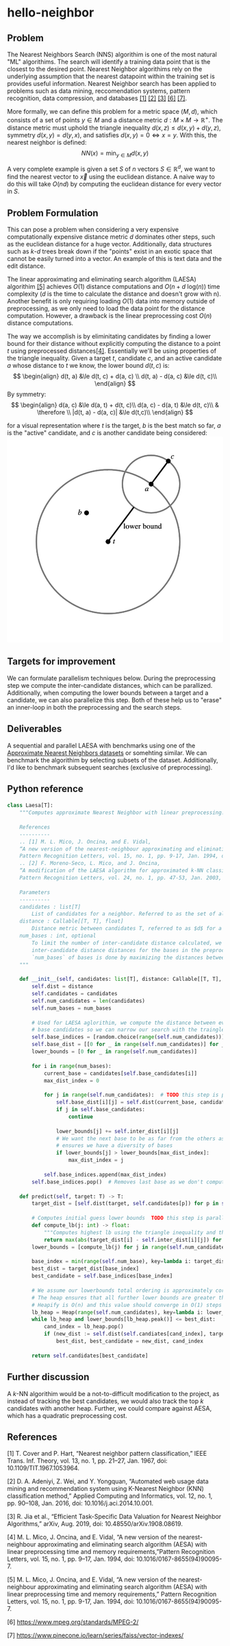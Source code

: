# hello-neighbor


## Problem
The Nearest Neighbors Search (NNS) algorithim is one of the most natural "ML" algorithims. The search will identify a training data point that is the closest to the desired point. Nearest Neighbor algorithims rely on the underlying assumption that the nearest datapoint within the training set is provides useful information. Nearest Neighbor search has been applied to problems such as data mining, reccomendation systems, pattern recognition, data compression, and databases [[1]](#1) [[2]](#2) [[3]](#3) [[6]](#6) [[7]](#7).

More formally, we can define this problem for a metric space $(M, d)$, which consists of a set of points $y \in M$ and a distance metric $d: M\times M \rightarrow \mathbb{R}^+$. The distance metric must uphold the triangle inequality $d(x, z) \le d(x, y) + d(y, z)$, symmetry $d(x, y) = d(y, x)$, and satisfies $d(x,y) = 0 \Leftrightarrow x=y$. With this, the nearest neighbor is defined:
$$
NN(x) = \min_{y \in M} d(x, y)
$$

A very complete example is given a set $S$ of $n$ vectors $S \in \mathbb{R}^d$, we want to find the nearest vector to $\vec{x}$ using the euclidean distance. A naive way to do this will take $O(nd)$ by computing the euclidean distance for every vector in $S$.

## Problem Formulation
This can pose a problem when considering a very expensive computationally expensive distance metric $d$ dominates other steps, such as the euclidean distance for a huge vector. Additionally, data structures such as $k\text{-}d$ trees break down if the "points" exist in an exotic space that cannot be easily turned into a vector. An example of this is text data and the edit distance.

The linear approximating and eliminating search algorithm (LAESA) algorithim [[5]](#5) achieves $O(1)$ distance computations and $O(n + d\ \text{log}(n))$ time complexity ($d$  is the time to calculate the distance and doesn't grow with n). Another benefit is only requiring loading $O(1)$ data into memory outside of preprocessing, as we only need to load the data point for the distance computation. However, a drawback is the linear preprocessing cost $O(n)$ distance computations.

The way we accomplish is by eliminitating candidates by finding a lower bound for their distance without explicitly computing the distance to a point $t$ using preprocessed distances[[4]](#4). Essentially we'll be using properties of the triangle inequality.  Given a target $t$, candidate $c$, and an active candidate $a$ whose distance to $t$ we know, the lower bound $d(t, c)$ is:
$$
\begin{align}
d(t, a) &\le d(t, c) + d(a, c) \\
d(t, a) - d(a, c) &\le d(t, c)\\
\end{align}
$$
By symmetry:
$$
\begin{align}
d(a, c) &\le  d(a, t) + d(t, c)\\
d(a, c) - d(a, t) &\le d(t, c)\\
& \therefore \\
|d(t, a) - d(a, c)| &\le d(t,c)\\
\end{align}
$$

for a visual representation where $t$ is the target, $b$ is the best match so far, $a$ is the "active" candidate, and $c$ is another candidate being considered:
![lower](lb.png)

## Targets for improvement
We can formulate parallelism techniques below. During the preprocessing step we compute the inter-candidate distances, which can be parallized. Additionally, when computing the lower bounds between a target and a candidate, we can also parallelize this step. Both of these help us to "erase" an inner-loop in both the preprocessing and the search steps.



## Deliverables
A sequential and parallel LAESA with benchmarks using one of the [Approximate Nearest Neighbors datasets](http://corpus-texmex.irisa.fr/) or somehting similar. We can benchmark the algorithim by selecting subsets of the dataset. Additionally, I'd like to benchmark subsequent searches (exclusive of preprocessing).


## Python reference
```python
class Laesa[T]:
    """Computes approximate Nearest Neighbor with linear preprocessing.

    References
    ----------
    .. [1] M. L. Mico, J. Oncina, and E. Vidal,
    “A new version of the nearest-neighbour approximating and eliminating search algorithm (AESA) with linear preprocessing time and memory requirements,”
    Pattern Recognition Letters, vol. 15, no. 1, pp. 9-17, Jan. 1994, doi: 10.1016/0167-8655(94)90095-7.
    .. [2] F. Moreno-Seco, L. Mico, and J. Oncina,
    “A modification of the LAESA algorithm for approximated k-NN classification,”
    Pattern Recognition Letters, vol. 24, no. 1, pp. 47-53, Jan. 2003, doi: 10.1016/S0167-8655(02)00187-3.

    Parameters
    ----------
    candidates : list[T]
        List of candidates for a neighbor. Referred to as the set of all points $M$.
    distance : Callable[[T, T], float]
        Distance metric between candidates T, referred to as $d$ for a metric space.
    num_bases : int, optional
        To limit the number of inter-candidate distance calculated, we only compute the
        inter-candidate distance distances for the bases in the preprocessing. Selecting
        `num_bases` of bases is done by maximizing the distances between, by default 25
    """

    def __init__(self, candidates: list[T], distance: Callable[[T, T], float], num_bases: int=25):
        self.dist = distance
        self.candidates = candidates
        self.num_candidates = len(candidates)
        self.num_bases = num_bases

        # Used for LAESA aglorithim, we compute the distance between every point to the
        # base candidates so we can narrow our search with the traingle inequality
        self.base_indices = [random.choice(range(self.num_candidates))]  # arbitrary
        self.base_dist = [[0 for _ in range(self.num_candidates)] for _ in range(num_bases)]
        lower_bounds = [0 for _ in range(self.num_candidates)]

        for i in range(num_bases):
            current_base = candidates[self.base_candidates[i]]
            max_dist_index = 0

            for j in range(self.num_candidates):  # TODO this step is parallelizable
                self.base_dist[i][j] = self.dist(current_base, candidates[j])
                if j in self.base_candidates:
                    continue

                lower_bounds[j] += self.inter_dist[i][j]
                # We want the next base to be as far from the others as possible
                # ensures we have a diversity of bases
                if lower_bounds[j] > lower_bounds[max_dist_index]:
                    max_dist_index = j

            self.base_indices.append(max_dist_index)
        self.base_indices.pop()  # Removes last base as we don't compute distances

    def predict(self, target: T) -> T:
        target_dist = [self.dist(target, self.candidates[p]) for p in self.base_protos]  # TODO parellize

        # Computes initial guess lower bounds  TODO this step is parallelizable
        def compute_lb(j: int) -> float:
            """Computes highest lb using the triangle inequality and the bases."""
            return max(abs(target_dist[i] - self.inter_dist[i][j]) for i in range(self.num_bases))
        lower_bounds = [compute_lb(j) for j in range(self.num_candidates)]

        base_index = min(range(self.num_base), key=lambda i: target_dist[i])
        best_dist = target_dist[base_index]
        best_candidate = self.base_indices[base_index]

        # We assume our lowerbounds total ordering is approximately correct
        # The heap ensures that all further lower bounds are greater than the best dist
        # Heapify is O(n) and this value should converge in O(1) steps
        lb_heap = Heap(range(self.num_candidates), key=lambda i: lower_bounds[i])
        while lb_heap and lower_bounds[lb_heap.peak()] <= best_dist:
            cand_index = lb_heap.pop()
            if (new_dist := self.dist(self.candiates[cand_index], target)) < best_dist:
                best_dist, best_candidate = new_dist, cand_index

        return self.candidates[best_candidate]
```

## Further discussion
A $k$-NN algorithim would be a not-to-difficult modification to the project, as instead of tracking the best candidates, we would also track the top $k$ candidates with another heap. Further, we could compare against AESA, which has a quadratic preprocessing cost.

## References

<a id="1">[1]</a>  T. Cover and P. Hart, “Nearest neighbor pattern classification,” IEEE Trans. Inf. Theory, vol. 13, no. 1, pp. 21–27, Jan. 1967, doi: 10.1109/TIT.1967.1053964.

<a id="2">[2]</a>  D. A. Adeniyi, Z. Wei, and Y. Yongquan, “Automated web usage data mining and recommendation system using K-Nearest Neighbor (KNN) classification method,” Applied Computing and Informatics, vol. 12, no. 1, pp. 90–108, Jan. 2016, doi: 10.1016/j.aci.2014.10.001.

<a id="3">[3]</a>  R. Jia et al., “Efficient Task-Specific Data Valuation for Nearest Neighbor Algorithms,” arXiv, Aug. 2019, doi: 10.48550/arXiv.1908.08619.

<a id="4">[4]</a>  M. L. Mico, J. Oncina, and E. Vidal, “A new version of the nearest-neighbour approximating and eliminating search algorithm (AESA) with linear preprocessing time and memory requirements,”Pattern Recognition Letters, vol. 15, no. 1, pp. 9–17, Jan. 1994, doi: 10.1016/0167-8655(94)90095-7.

<a id="5">[5]</a>  M. L. Mico, J. Oncina, and E. Vidal, “A new version of the nearest-neighbour approximating and eliminating search algorithm (AESA) with linear preprocessing time and memory requirements,” Pattern Recognition Letters, vol. 15, no. 1, pp. 9-17, Jan. 1994, doi: 10.1016/0167-8655(94)90095-7.

<a id="6">[6]</a> https://www.mpeg.org/standards/MPEG-2/

<a id="7">[7]</a>  https://www.pinecone.io/learn/series/faiss/vector-indexes/

